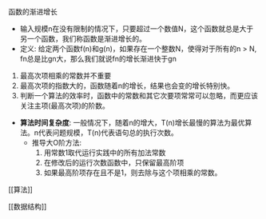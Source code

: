 函数的渐进增长

- 输入规模n在没有限制的情况下，只要超过一个数值N，这个函数就总是大于另一个函数，我们称函数是渐进增长的。
- 定义: 给定两个函数f(n)和g(n)，如果存在一个整数N，使得对于所有的n > N, fn总是比gn大，那么我们就说fn的增长渐进快于gn

1. 最高次项相乘的常数并不重要
2. 最高次项的指数大的，函数随着n的增长，结果也会变的增长特别快。
3. 判断一个算法的效率时，函数中的常数和其它次要项常常可以忽略，而更应该关注主项(最高次项)的阶数。

- **算法时间复杂度**: 一般情况下，随着n的增大，T(n)增长最慢的算法为最优算法。n代表问题规模，T(n)代表语句总的执行次数。
    - 推导大O阶方法:
        1. 用常数1取代运行实践中的所有加法常数
        2. 在修改后的运行次数函数中，只保留最高阶项
        3. 如果最高阶项存在且不是1，则去除与这个项相乘的常数。

  

[[算法]]

[[数据结构]]